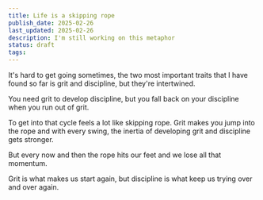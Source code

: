 ```yaml
---
title: Life is a skipping rope
publish_date: 2025-02-26
last_updated: 2025-02-26
description: I'm still working on this metaphor
status: draft
tags:
---
```


It's hard to get going sometimes, the two most important traits that I have found so far is grit and discipline, but they're intertwined.

You need grit to develop discipline, but you fall back on your discipline when you run out of grit. 

To get into that cycle feels a lot like skipping rope. Grit makes you jump into the rope and with every swing, the inertia of developing grit and discipline gets stronger. 

But every now and then the rope hits our feet and we lose all that momentum. 

Grit is what makes us start again, but discipline is what keep us trying over and over again.